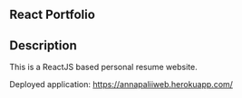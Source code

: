 ## React Portfolio 

## Description
This is a ReactJS based personal resume website.

Deployed application: https://annapaliiweb.herokuapp.com/
